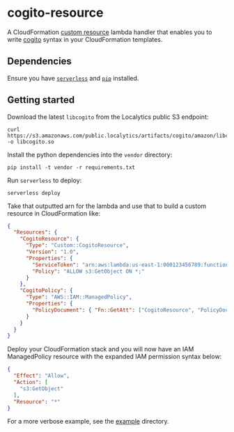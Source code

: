 # cogito-resource

A CloudFormation [custom resource](http://docs.aws.amazon.com/AWSCloudFormation/latest/UserGuide/template-custom-resources.html) lambda handler that enables you to write [cogito](https://github.com/localytics/libcogito) syntax in your CloudFormation templates.

## Dependencies

Ensure you have [`serverless`](https://serverless.com/) and [`pip`](https://pypi.python.org/pypi/pip) installed.

## Getting started

Download the latest `libcogito` from the Localytics public S3 endpoint:

    curl https://s3.amazonaws.com/public.localytics/artifacts/cogito/amazon/libcogito.so -o libcogito.so

Install the python dependencies into the `vendor` directory:

    pip install -t vendor -r requirements.txt

Run `serverless` to deploy:

    serverless deploy

Take that outputted arn for the lambda and use that to build a custom resource in CloudFormation like:

```json
{
  "Resources": {
    "CogitoResource": {
      "Type": "Custom::CogitoResource",
      "Version": "1.0",
      "Properties": {
        "ServiceToken": "arn:aws:lambda:us-east-1:000123456789:function:cogito-dev-cogito",
        "Policy": "ALLOW s3:GetObject ON *;"
      }
    },
    "CogitoPolicy": {
      "Type": "AWS::IAM::ManagedPolicy",
      "Properties": {
        "PolicyDocument": { "Fn::GetAtt": ["CogitoResource", "PolicyDocument"] }
      }
    }
  }
}
```

Deploy your CloudFormation stack and you will now have an IAM ManagedPolicy resource with the expanded IAM permission syntax below:

```json
{
  "Effect": "Allow",
  "Action": [
    "s3:GetObject"
  ],
  "Resource": "*"
}
```

For a more verbose example, see the [example](example) directory.
